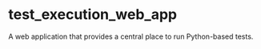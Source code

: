 # test_execution_web_app
A web application that provides a central place to run Python-based tests.
